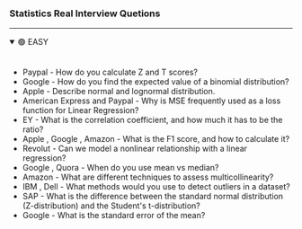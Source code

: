 ### Statistics Real Interview Quetions
---

<details open>
  <summary>🟢 EASY </summary>
    <br/>
  
  - Paypal - How do you calculate Z and T scores?
  - Google - How do you find the expected value of a binomial distribution?
  - Apple - Describe normal and lognormal distribution.
  - American Express and Paypal - Why is MSE frequently used as a loss function for Linear Regression?
  - EY - What is the correlation coefficient, and how much it has to be the ratio?
  - Apple , Google , Amazon - What is the F1 score, and how to calculate it?
  - Revolut - Can we model a nonlinear relationship with a linear regression?
  - Google , Quora - When do you use mean vs median?
  - Amazon - What are different techniques to assess multicollinearity?
  - IBM , Dell - What methods would you use to detect outliers in a dataset?
  - SAP - What is the difference between the standard normal distribution (Z-distribution) and the Student's t-distribution?
  - Google - What is the standard error of the mean?
    
</details>
